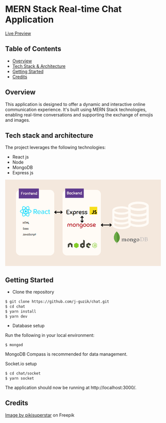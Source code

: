 # MERN Stack Real-time Chat Application
[Live Preview](https://youtu.be/wopIKvS3XkU)

## Table of Contents
- [Overview](#overview)
- [Tech Stack & Architecture](#tech-stack-and-architecture)
- [Getting Started](#getting-started)
- [Credits](#credits)

## Overview
This application is designed to offer a dynamic and interactive online communication experience. It's built using MERN Stack technologies, enabling real-time conversations and supporting the exchange of emojis and images.

## Tech stack and architecture
The project leverages the following technologies:
- React js 
- Node
- MongoDB
- Express js

![Architecture](https://github.com/j-guzik/chat/blob/main/frontend/public/images/architecture.PNG)

## Getting Started

- Clone the repository

```
$ git clone https://github.com/j-guzik/chat.git
$ cd chat
$ yarn install
$ yarn dev
```

- Database setup
  
Run the following in your local environment:
```
$ mongod
```

MongoDB Compass is recommended for data management.

Socket.io setup

```
$ cd chat/socket
$ yarn socket
```

The application should now be running at http://localhost:3000/.


## Credits
<a href="https://www.freepik.com/free-vector/hand-drawn-profile-icon-set_17838233.htm">Image by pikisuperstar</a> on Freepik

